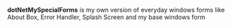 <strong>dotNetMySpecialForms</strong> is my own version of everyday windows forms like About Box, Error Handler, Splash Screen and my base windows form
